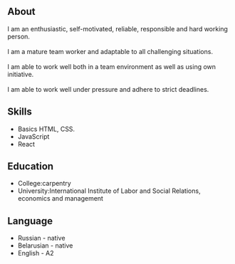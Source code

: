 ## About ##
I am an enthusiastic, self-motivated, reliable, responsible and hard working person.<br/>  
I am a mature team worker and adaptable to all challenging situations.<br/>  
I am able to work well both in a team environment as well as using own initiative.<br/>  
I am able to work well under pressure and adhere to strict deadlines.

## Skills ##
* Basics HTML, CSS.
* JavaScript
* React

## Education ##
* Сollege:carpentry
* University:International Institute of Labor and Social Relations, economics and management
## Language ##
* Russian - native
* Belarusian - native
* English - A2
